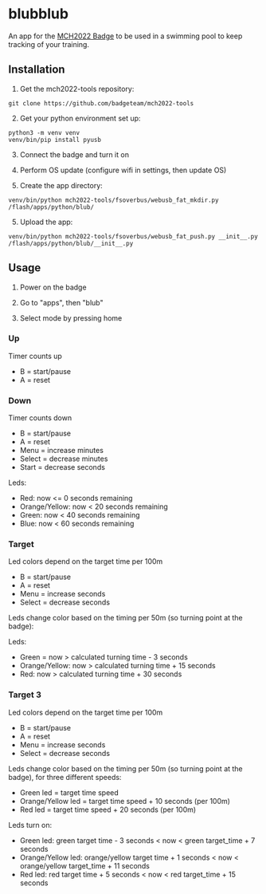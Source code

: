 # blubblub

An app for the [MCH2022 Badge](https://badge.team/docs/badges/mch2022/) to be used in a swimming pool to keep tracking of your training.

## Installation

1. Get the mch2022-tools repository:

```
git clone https://github.com/badgeteam/mch2022-tools
```

2. Get your python environment set up:

```
python3 -m venv venv
venv/bin/pip install pyusb
```

3. Connect the badge and turn it on

4. Perform OS update (configure wifi in settings, then update OS)

5. Create the app directory:

```
venv/bin/python mch2022-tools/fsoverbus/webusb_fat_mkdir.py /flash/apps/python/blub/ 
```

5. Upload the app:

```
venv/bin/python mch2022-tools/fsoverbus/webusb_fat_push.py __init__.py /flash/apps/python/blub/__init__.py
```

## Usage

1. Power on the badge

2. Go to "apps", then "blub"

3. Select mode by pressing home

### Up

Timer counts up

* B = start/pause
* A = reset

### Down

Timer counts down

* B = start/pause
* A = reset
* Menu = increase minutes
* Select = decrease minutes
* Start = decrease seconds

Leds:

* Red: now <= 0 seconds remaining
* Orange/Yellow: now < 20 seconds remaining
* Green: now < 40 seconds remaining
* Blue: now < 60 seconds remaining

### Target

Led colors depend on the target time per 100m

* B = start/pause
* A = reset
* Menu = increase seconds
* Select = decrease seconds

Leds change color based on the timing per 50m (so turning point at the badge):

Leds:

* Green = now > calculated turning time - 3 seconds
* Orange/Yellow: now > calculated turning time + 15 seconds
* Red: now > calculated turning time + 30 seconds


### Target 3

Led colors depend on the target time per 100m

* B = start/pause
* A = reset
* Menu = increase seconds
* Select = decrease seconds

Leds change color based on the timing per 50m (so turning point at the badge), for three different speeds:

* Green led = target time speed
* Orange/Yellow led = target time speed + 10 seconds (per 100m)
* Red led = target time speed + 20 seconds (per 100m)

Leds turn on:

* Green led: green target time - 3 seconds < now < green target_time + 7 seconds
* Orange/Yellow led: orange/yellow target time + 1 seconds < now < orange/yellow target_time + 11 seconds
* Red led: red target time + 5 seconds < now < red target_time + 15 seconds
